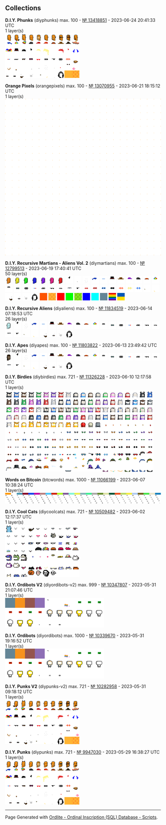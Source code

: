 ## Collections


**D.I.Y. Phunks** (diyphunks) max. 100 - [№ 13418851](https://ordinals.com/inscription/09e3c57879b0a30239b088468277d009f838111d254eb22f35a9b2a31b77a5d4i0) - 2023-06-24 20:41:33 UTC<br>
1 layer(s)<br>
<a href="https://ordinals.com/inscription/dd91c8b33dd19ccd8410e54c2099bfd50d4f777a186ee974fe4c15420c42ea0fi0" title="№ 13412985"><img src="../num/13412985.png" alt="№ 13412985"></a>


**Orange Pixels** (orangepixels) max. 100 - [№ 13070955](https://ordinals.com/inscription/429915c362dacc2b1f7d4a5f7d929ee04e52298c35a7fe9c4e5a29580691b364i0) - 2023-06-21 18:15:12 UTC<br>
1 layer(s)<br>
<a href="https://ordinals.com/inscription/c0a4f0a19765b944bfea57cb51105a76e1c6a724a533ed46a288059dc9a2a963i0" title="№ 13069311"><img src="../num/13069311.png" alt="№ 13069311"></a>


**D.I.Y. Recursive Martians - Aliens Vol. 2** (diymartians) max. 100 - [№ 12799513](https://ordinals.com/inscription/b2426c302ad2807d832b994cb509000a5fa8ac9c08cce273b16400a8409b4c13i0) - 2023-06-19 17:40:41 UTC<br>
50 layer(s)<br>
<a href="https://ordinals.com/inscription/0829dc471f8bb92a971dfdfb00a71c016b833c8f1d5f39dcb15aa5535d08fc15i0" title="№ 12225771"><img src="../num/12225771.png" alt="№ 12225771"></a>
<a href="https://ordinals.com/inscription/9482552ec759b76577b28923741eb4bfc7770cead528755bf8fa44196ae9318ci0" title="№ 12225872"><img src="../num/12225872.png" alt="№ 12225872"></a>
<a href="https://ordinals.com/inscription/5b8eb4a05f13fffc49f824f457fb080b67e4fdc312fbbf2f804cef59e6d5fad2i0" title="№ 12225773"><img src="../num/12225773.png" alt="№ 12225773"></a>
<a href="https://ordinals.com/inscription/85e0efd6cc2801ab7e1fe28e23110441348ca40481599f880c571ff4f69f066fi0" title="№ 12225772"><img src="../num/12225772.png" alt="№ 12225772"></a>
<a href="https://ordinals.com/inscription/7953ccb6614a41e7b4c4ed2a2b112b52feda387de92de2c1a314f03d5da41955i0" title="№ 12225841"><img src="../num/12225841.png" alt="№ 12225841"></a>
<a href="https://ordinals.com/inscription/2f1219924cfa01f9816581e8a39e201f15e19ab447e852ff9b43b13fa7b0c75di0" title="№ 12225843"><img src="../num/12225843.png" alt="№ 12225843"></a>
<a href="https://ordinals.com/inscription/e60f597ec41c50e823ea382c101dfc2f30c13a927222be3b73cedd88bd1b9237i0" title="№ 12225816"><img src="../num/12225816.png" alt="№ 12225816"></a>
<a href="https://ordinals.com/inscription/5ce9f89ad571e5380baa5b5ee387f08ea313421e7e54662b3899d411c39321ddi0" title="№ 11627640"><img src="../num/11627640.png" alt="№ 11627640"></a>
<a href="https://ordinals.com/inscription/3459b14a4fcb7bce1df0465abc711b556caba6f7b42d4f925f1ddf830be47125i0" title="№ 12360772"><img src="../num/12360772.png" alt="№ 12360772"></a>
<a href="https://ordinals.com/inscription/1355524a2aab576e069bac91227b0e52d227d65d84c5535377d3a0ea4e44d470i0" title="№ 11627618"><img src="../num/11627618.png" alt="№ 11627618"></a>
<a href="https://ordinals.com/inscription/a6b4b81f69e8c217db24f0a71954195d67ced49a819b67a4daf9f3ca7fa1b971i0" title="№ 11627632"><img src="../num/11627632.png" alt="№ 11627632"></a>
<a href="https://ordinals.com/inscription/83827ec13cb55a35fe3adca5acf67caf943c3bd6810f8fa893b067e8015c8f19i0" title="№ 11627578"><img src="../num/11627578.png" alt="№ 11627578"></a>
<a href="https://ordinals.com/inscription/5b1e638c050318bec23f17b8b7758ccf13945e422516da6c722c67ae5ed4e26di0" title="№ 11618031"><img src="../num/11618031.png" alt="№ 11618031"></a>
<a href="https://ordinals.com/inscription/5dcf96b13e5762d5a288d8bee36deb933fe192a55475199fe9a39ae29dd16853i0" title="№ 11617816"><img src="../num/11617816.png" alt="№ 11617816"></a>
<a href="https://ordinals.com/inscription/5760ce05009e94a750a7245cac994fa9ffd388eadc757929ac17737811455429i0" title="№ 11627580"><img src="../num/11627580.png" alt="№ 11627580"></a>
<a href="https://ordinals.com/inscription/0bd902941392ea138adb7db30cecdf5bc09a92c80e3e1bc3ecdf3c2d0abf6631i0" title="№ 11617793"><img src="../num/11617793.png" alt="№ 11617793"></a>
<a href="https://ordinals.com/inscription/7c2fd41b52624ddb1ba11fe1c6d95475f2e42c4b53d6aaf6a16a09064acebe38i0" title="№ 11627620"><img src="../num/11627620.png" alt="№ 11627620"></a>
<a href="https://ordinals.com/inscription/0f473c9dcd14e3f43a6599b038d810eac16bc6394edcfcf6b32f8df992ab6791i0" title="№ 11617798"><img src="../num/11617798.png" alt="№ 11617798"></a>
<a href="https://ordinals.com/inscription/d32c50c23693a028e2381d6f756746a9ff684f2028edf694ab7b1b6cde78e2cdi0" title="№ 11618048"><img src="../num/11618048.png" alt="№ 11618048"></a>
<a href="https://ordinals.com/inscription/d61fc2a89ecc6ae65cf91cdfac9edc37fd60c38621dac211f3a70891ef79b69ai0" title="№ 11627636"><img src="../num/11627636.png" alt="№ 11627636"></a>
<a href="https://ordinals.com/inscription/680e2ee8cad86aa174b4f3373d733370c9a6fc4230b9708d520a0f6bcb8e72a6i0" title="№ 11627637"><img src="../num/11627637.png" alt="№ 11627637"></a>
<a href="https://ordinals.com/inscription/56d3f4f661b2b4a9fc17755171d7cf4da74e570614b6b45de0cc87a809c3eb3ci0" title="№ 11627566"><img src="../num/11627566.png" alt="№ 11627566"></a>
<a href="https://ordinals.com/inscription/fe4321178bd841e52fdeb72ce4456c5b7596c0d611b19da15ba75ec63b5314cai0" title="№ 11627639"><img src="../num/11627639.png" alt="№ 11627639"></a>
<a href="https://ordinals.com/inscription/eddc1242f0fd290e130332e046897ad41dce1e7e112df48ecf2168e43172d383i0" title="№ 11627633"><img src="../num/11627633.png" alt="№ 11627633"></a>
<a href="https://ordinals.com/inscription/a2110fb4afaa29bc70bcfac445f750ecb5e81777e8d080be2d2b07eb030ba0ffi0" title="№ 11617988"><img src="../num/11617988.png" alt="№ 11617988"></a>
<a href="https://ordinals.com/inscription/c1277df4b986067b2a3f006d717b7f6d042896840c8b592e5a8b9ff22444b08fi0" title="№ 11627568"><img src="../num/11627568.png" alt="№ 11627568"></a>
<a href="https://ordinals.com/inscription/722dfdc90a67ff7eb892d13393a8a5b360b8a109f3d809600919684a600ff60ei0" title="№ 11627577"><img src="../num/11627577.png" alt="№ 11627577"></a>
<a href="https://ordinals.com/inscription/a0d11e78978a9dd5f1d891b71f06bd2d411c08372eba1f23e8b0722474388130i0" title="№ 12359717"><img src="../num/12359717.png" alt="№ 12359717"></a>
<a href="https://ordinals.com/inscription/2c2d812754b9374ffb699173da7f6d476af138a99906b66b8453cc4343305167i0" title="№ 12043795"><img src="../num/12043795.png" alt="№ 12043795"></a>
<a href="https://ordinals.com/inscription/964c52312f1db9025695b181d5f631292d29bec63ff9587138a589cb5ff8c26di0" title="№ 12043605"><img src="../num/12043605.png" alt="№ 12043605"></a>
<a href="https://ordinals.com/inscription/545fd4d45d2f6d732d48accc082f72b67a00d19f88517320f814bf1fe827c816i0" title="№ 12043557"><img src="../num/12043557.png" alt="№ 12043557"></a>
<a href="https://ordinals.com/inscription/72fe7ebda802852f499dca865ec22ac43eacfcf4796d761969ae8358791e943ci0" title="№ 12359718"><img src="../num/12359718.png" alt="№ 12359718"></a>
<a href="https://ordinals.com/inscription/4db2e931b5cd489d8007d111d20ab97d84161b84c8f7ff3038e1afe79567b9afi0" title="№ 12359739"><img src="../num/12359739.png" alt="№ 12359739"></a>
<a href="https://ordinals.com/inscription/4869c9bb7cf23e68ad94da5b1e9de1feff1ebdcaf9a08fccca5f1887dd40e239i0" title="№ 12359716"><img src="../num/12359716.png" alt="№ 12359716"></a>
<a href="https://ordinals.com/inscription/06136a5b4fb585069ef6265a0fde3baf67ee914b9f784d2c951f3a8187800d54i0" title="№ 11627625"><img src="../num/11627625.png" alt="№ 11627625"></a>
<a href="https://ordinals.com/inscription/8043604c7c96a5a43a97e251b246102ca40c0203431ff21bd26f23330dfa554ci0" title="№ 11627567"><img src="../num/11627567.png" alt="№ 11627567"></a>
<a href="https://ordinals.com/inscription/92e7f48454546718f98103d7464d954033adbee21855f06584be06faa3e291ddi0" title="№ 11627641"><img src="../num/11627641.png" alt="№ 11627641"></a>
<a href="https://ordinals.com/inscription/a01012b213ed425c5d4038bc36016f19f4f342ca052ff9bf6971672164e1a402i0" title="№ 11627573"><img src="../num/11627573.png" alt="№ 11627573"></a>
<a href="https://ordinals.com/inscription/87d89d290ebde5d5b7aa75b4c8d0359515e25ea1542bc0646dc3f5b0b2fc55fdi0" title="№ 11627571"><img src="../num/11627571.png" alt="№ 11627571"></a>
<a href="https://ordinals.com/inscription/aab67a4269ca0bda649fe341bd88c862aba2e9bf6e0826b9dfa5c4ba8fe62c2di0" title="№ 11618011"><img src="../num/11618011.png" alt="№ 11618011"></a>
<a href="https://ordinals.com/inscription/189b02ffc8aac68a45102e9837a1ca92e422bf5544d9011a863626cf6b0abeeai0" title="№ 12723302"><img src="../num/12723302.png" alt="№ 12723302"></a>
<a href="https://ordinals.com/inscription/43e93e43f2dac75b141baaa5b08df440e0b6ec5755577a9554a7af6540447bb7i0" title="№ 12723301"><img src="../num/12723301.png" alt="№ 12723301"></a>
<a href="https://ordinals.com/inscription/39d774f7d7514371c88bc4f939346f6b23000c9892ac4ae8ea36c76694e3b842i0" title="№ 12723296"><img src="../num/12723296.png" alt="№ 12723296"></a>
<a href="https://ordinals.com/inscription/b268b2acccd6b04680c2aa3130863ffbaa450f6870f100af678428cd07212ef6i0" title="№ 12723304"><img src="../num/12723304.png" alt="№ 12723304"></a>
<a href="https://ordinals.com/inscription/ac810c9098681e100964166b7510d1ac371c147861b0ae2a862da3a8b8256037i0" title="№ 12723295"><img src="../num/12723295.png" alt="№ 12723295"></a>
<a href="https://ordinals.com/inscription/4b9f880df07b072a4147a62acdd0881d024d14da6d84174db9b5ac555b71b346i0" title="№ 12723297"><img src="../num/12723297.png" alt="№ 12723297"></a>
<a href="https://ordinals.com/inscription/014ad6ed6297bc4ed624b2856e036c6bde115d51eb7200b14e3b3413ad53db08i0" title="№ 12723293"><img src="../num/12723293.png" alt="№ 12723293"></a>
<a href="https://ordinals.com/inscription/e139b5b0649186772cbf044bb8d3c5e43b77e3cf0472008ce2aaf52966c921eci0" title="№ 12723303"><img src="../num/12723303.png" alt="№ 12723303"></a>
<a href="https://ordinals.com/inscription/6eb271ad3fdd15cc2ec34dda462e71aaa8a7ef7e306cfd189931ef37216a9c60i0" title="№ 12723299"><img src="../num/12723299.png" alt="№ 12723299"></a>
<a href="https://ordinals.com/inscription/47cb34f1d73371df0b27ca0a259927fa80e2b2d9ee0e1d487fca5c9029b67b49i0" title="№ 12723298"><img src="../num/12723298.png" alt="№ 12723298"></a>


**D.I.Y. Recursive Aliens** (diyaliens) max. 100 - [№ 11834519](https://ordinals.com/inscription/3832d5d8dc247cfa3506343acca1f4a9f1a9f914a4e6f16589e0dac4fdb67c1ci0) - 2023-06-14 07:18:53 UTC<br>
26 layer(s)<br>
<a href="https://ordinals.com/inscription/81ec4177e7fce4e568cc1c14366fe29deb88b0f0841eb12d4f1d0638cca68201i0" title="№ 11617799"><img src="../num/11617799.png" alt="№ 11617799"></a>
<a href="https://ordinals.com/inscription/5ce9f89ad571e5380baa5b5ee387f08ea313421e7e54662b3899d411c39321ddi0" title="№ 11627640"><img src="../num/11627640.png" alt="№ 11627640"></a>
<a href="https://ordinals.com/inscription/1355524a2aab576e069bac91227b0e52d227d65d84c5535377d3a0ea4e44d470i0" title="№ 11627618"><img src="../num/11627618.png" alt="№ 11627618"></a>
<a href="https://ordinals.com/inscription/a6b4b81f69e8c217db24f0a71954195d67ced49a819b67a4daf9f3ca7fa1b971i0" title="№ 11627632"><img src="../num/11627632.png" alt="№ 11627632"></a>
<a href="https://ordinals.com/inscription/83827ec13cb55a35fe3adca5acf67caf943c3bd6810f8fa893b067e8015c8f19i0" title="№ 11627578"><img src="../num/11627578.png" alt="№ 11627578"></a>
<a href="https://ordinals.com/inscription/5b1e638c050318bec23f17b8b7758ccf13945e422516da6c722c67ae5ed4e26di0" title="№ 11618031"><img src="../num/11618031.png" alt="№ 11618031"></a>
<a href="https://ordinals.com/inscription/5dcf96b13e5762d5a288d8bee36deb933fe192a55475199fe9a39ae29dd16853i0" title="№ 11617816"><img src="../num/11617816.png" alt="№ 11617816"></a>
<a href="https://ordinals.com/inscription/5760ce05009e94a750a7245cac994fa9ffd388eadc757929ac17737811455429i0" title="№ 11627580"><img src="../num/11627580.png" alt="№ 11627580"></a>
<a href="https://ordinals.com/inscription/0bd902941392ea138adb7db30cecdf5bc09a92c80e3e1bc3ecdf3c2d0abf6631i0" title="№ 11617793"><img src="../num/11617793.png" alt="№ 11617793"></a>
<a href="https://ordinals.com/inscription/7c2fd41b52624ddb1ba11fe1c6d95475f2e42c4b53d6aaf6a16a09064acebe38i0" title="№ 11627620"><img src="../num/11627620.png" alt="№ 11627620"></a>
<a href="https://ordinals.com/inscription/0f473c9dcd14e3f43a6599b038d810eac16bc6394edcfcf6b32f8df992ab6791i0" title="№ 11617798"><img src="../num/11617798.png" alt="№ 11617798"></a>
<a href="https://ordinals.com/inscription/d32c50c23693a028e2381d6f756746a9ff684f2028edf694ab7b1b6cde78e2cdi0" title="№ 11618048"><img src="../num/11618048.png" alt="№ 11618048"></a>
<a href="https://ordinals.com/inscription/d61fc2a89ecc6ae65cf91cdfac9edc37fd60c38621dac211f3a70891ef79b69ai0" title="№ 11627636"><img src="../num/11627636.png" alt="№ 11627636"></a>
<a href="https://ordinals.com/inscription/680e2ee8cad86aa174b4f3373d733370c9a6fc4230b9708d520a0f6bcb8e72a6i0" title="№ 11627637"><img src="../num/11627637.png" alt="№ 11627637"></a>
<a href="https://ordinals.com/inscription/56d3f4f661b2b4a9fc17755171d7cf4da74e570614b6b45de0cc87a809c3eb3ci0" title="№ 11627566"><img src="../num/11627566.png" alt="№ 11627566"></a>
<a href="https://ordinals.com/inscription/fe4321178bd841e52fdeb72ce4456c5b7596c0d611b19da15ba75ec63b5314cai0" title="№ 11627639"><img src="../num/11627639.png" alt="№ 11627639"></a>
<a href="https://ordinals.com/inscription/eddc1242f0fd290e130332e046897ad41dce1e7e112df48ecf2168e43172d383i0" title="№ 11627633"><img src="../num/11627633.png" alt="№ 11627633"></a>
<a href="https://ordinals.com/inscription/a2110fb4afaa29bc70bcfac445f750ecb5e81777e8d080be2d2b07eb030ba0ffi0" title="№ 11617988"><img src="../num/11617988.png" alt="№ 11617988"></a>
<a href="https://ordinals.com/inscription/c1277df4b986067b2a3f006d717b7f6d042896840c8b592e5a8b9ff22444b08fi0" title="№ 11627568"><img src="../num/11627568.png" alt="№ 11627568"></a>
<a href="https://ordinals.com/inscription/722dfdc90a67ff7eb892d13393a8a5b360b8a109f3d809600919684a600ff60ei0" title="№ 11627577"><img src="../num/11627577.png" alt="№ 11627577"></a>
<a href="https://ordinals.com/inscription/06136a5b4fb585069ef6265a0fde3baf67ee914b9f784d2c951f3a8187800d54i0" title="№ 11627625"><img src="../num/11627625.png" alt="№ 11627625"></a>
<a href="https://ordinals.com/inscription/8043604c7c96a5a43a97e251b246102ca40c0203431ff21bd26f23330dfa554ci0" title="№ 11627567"><img src="../num/11627567.png" alt="№ 11627567"></a>
<a href="https://ordinals.com/inscription/92e7f48454546718f98103d7464d954033adbee21855f06584be06faa3e291ddi0" title="№ 11627641"><img src="../num/11627641.png" alt="№ 11627641"></a>
<a href="https://ordinals.com/inscription/a01012b213ed425c5d4038bc36016f19f4f342ca052ff9bf6971672164e1a402i0" title="№ 11627573"><img src="../num/11627573.png" alt="№ 11627573"></a>
<a href="https://ordinals.com/inscription/87d89d290ebde5d5b7aa75b4c8d0359515e25ea1542bc0646dc3f5b0b2fc55fdi0" title="№ 11627571"><img src="../num/11627571.png" alt="№ 11627571"></a>
<a href="https://ordinals.com/inscription/aab67a4269ca0bda649fe341bd88c862aba2e9bf6e0826b9dfa5c4ba8fe62c2di0" title="№ 11618011"><img src="../num/11618011.png" alt="№ 11618011"></a>


**D.I.Y. Apes** (diyapes) max. 100 - [№ 11803822](https://ordinals.com/inscription/610ad953a48ce514ca71933b40228a366ef5edb8f6581ac20dca3098d618c7b2i0) - 2023-06-13 23:49:42 UTC<br>
26 layer(s)<br>
<a href="https://ordinals.com/inscription/b36750a6b444e3815f0cbb50a36e0f1231b74ba930855b1e9067f907942f34fci0" title="№ 11617849"><img src="../num/11617849.png" alt="№ 11617849"></a>
<a href="https://ordinals.com/inscription/5ce9f89ad571e5380baa5b5ee387f08ea313421e7e54662b3899d411c39321ddi0" title="№ 11627640"><img src="../num/11627640.png" alt="№ 11627640"></a>
<a href="https://ordinals.com/inscription/1355524a2aab576e069bac91227b0e52d227d65d84c5535377d3a0ea4e44d470i0" title="№ 11627618"><img src="../num/11627618.png" alt="№ 11627618"></a>
<a href="https://ordinals.com/inscription/a6b4b81f69e8c217db24f0a71954195d67ced49a819b67a4daf9f3ca7fa1b971i0" title="№ 11627632"><img src="../num/11627632.png" alt="№ 11627632"></a>
<a href="https://ordinals.com/inscription/83827ec13cb55a35fe3adca5acf67caf943c3bd6810f8fa893b067e8015c8f19i0" title="№ 11627578"><img src="../num/11627578.png" alt="№ 11627578"></a>
<a href="https://ordinals.com/inscription/5b1e638c050318bec23f17b8b7758ccf13945e422516da6c722c67ae5ed4e26di0" title="№ 11618031"><img src="../num/11618031.png" alt="№ 11618031"></a>
<a href="https://ordinals.com/inscription/5dcf96b13e5762d5a288d8bee36deb933fe192a55475199fe9a39ae29dd16853i0" title="№ 11617816"><img src="../num/11617816.png" alt="№ 11617816"></a>
<a href="https://ordinals.com/inscription/5760ce05009e94a750a7245cac994fa9ffd388eadc757929ac17737811455429i0" title="№ 11627580"><img src="../num/11627580.png" alt="№ 11627580"></a>
<a href="https://ordinals.com/inscription/0bd902941392ea138adb7db30cecdf5bc09a92c80e3e1bc3ecdf3c2d0abf6631i0" title="№ 11617793"><img src="../num/11617793.png" alt="№ 11617793"></a>
<a href="https://ordinals.com/inscription/7c2fd41b52624ddb1ba11fe1c6d95475f2e42c4b53d6aaf6a16a09064acebe38i0" title="№ 11627620"><img src="../num/11627620.png" alt="№ 11627620"></a>
<a href="https://ordinals.com/inscription/0f473c9dcd14e3f43a6599b038d810eac16bc6394edcfcf6b32f8df992ab6791i0" title="№ 11617798"><img src="../num/11617798.png" alt="№ 11617798"></a>
<a href="https://ordinals.com/inscription/d32c50c23693a028e2381d6f756746a9ff684f2028edf694ab7b1b6cde78e2cdi0" title="№ 11618048"><img src="../num/11618048.png" alt="№ 11618048"></a>
<a href="https://ordinals.com/inscription/d61fc2a89ecc6ae65cf91cdfac9edc37fd60c38621dac211f3a70891ef79b69ai0" title="№ 11627636"><img src="../num/11627636.png" alt="№ 11627636"></a>
<a href="https://ordinals.com/inscription/680e2ee8cad86aa174b4f3373d733370c9a6fc4230b9708d520a0f6bcb8e72a6i0" title="№ 11627637"><img src="../num/11627637.png" alt="№ 11627637"></a>
<a href="https://ordinals.com/inscription/56d3f4f661b2b4a9fc17755171d7cf4da74e570614b6b45de0cc87a809c3eb3ci0" title="№ 11627566"><img src="../num/11627566.png" alt="№ 11627566"></a>
<a href="https://ordinals.com/inscription/fe4321178bd841e52fdeb72ce4456c5b7596c0d611b19da15ba75ec63b5314cai0" title="№ 11627639"><img src="../num/11627639.png" alt="№ 11627639"></a>
<a href="https://ordinals.com/inscription/eddc1242f0fd290e130332e046897ad41dce1e7e112df48ecf2168e43172d383i0" title="№ 11627633"><img src="../num/11627633.png" alt="№ 11627633"></a>
<a href="https://ordinals.com/inscription/a2110fb4afaa29bc70bcfac445f750ecb5e81777e8d080be2d2b07eb030ba0ffi0" title="№ 11617988"><img src="../num/11617988.png" alt="№ 11617988"></a>
<a href="https://ordinals.com/inscription/c1277df4b986067b2a3f006d717b7f6d042896840c8b592e5a8b9ff22444b08fi0" title="№ 11627568"><img src="../num/11627568.png" alt="№ 11627568"></a>
<a href="https://ordinals.com/inscription/722dfdc90a67ff7eb892d13393a8a5b360b8a109f3d809600919684a600ff60ei0" title="№ 11627577"><img src="../num/11627577.png" alt="№ 11627577"></a>
<a href="https://ordinals.com/inscription/06136a5b4fb585069ef6265a0fde3baf67ee914b9f784d2c951f3a8187800d54i0" title="№ 11627625"><img src="../num/11627625.png" alt="№ 11627625"></a>
<a href="https://ordinals.com/inscription/8043604c7c96a5a43a97e251b246102ca40c0203431ff21bd26f23330dfa554ci0" title="№ 11627567"><img src="../num/11627567.png" alt="№ 11627567"></a>
<a href="https://ordinals.com/inscription/92e7f48454546718f98103d7464d954033adbee21855f06584be06faa3e291ddi0" title="№ 11627641"><img src="../num/11627641.png" alt="№ 11627641"></a>
<a href="https://ordinals.com/inscription/a01012b213ed425c5d4038bc36016f19f4f342ca052ff9bf6971672164e1a402i0" title="№ 11627573"><img src="../num/11627573.png" alt="№ 11627573"></a>
<a href="https://ordinals.com/inscription/87d89d290ebde5d5b7aa75b4c8d0359515e25ea1542bc0646dc3f5b0b2fc55fdi0" title="№ 11627571"><img src="../num/11627571.png" alt="№ 11627571"></a>
<a href="https://ordinals.com/inscription/aab67a4269ca0bda649fe341bd88c862aba2e9bf6e0826b9dfa5c4ba8fe62c2di0" title="№ 11618011"><img src="../num/11618011.png" alt="№ 11618011"></a>


**D.I.Y. Birdies** (diybirdies) max. 721 - [№ 11326228](https://ordinals.com/inscription/5cf5cb5cf764f6363e6485b85824909533b8d274c4a9988a9c7362e3d4e4409fi0) - 2023-06-10 12:17:58 UTC<br>
1 layer(s)<br>
<a href="https://ordinals.com/inscription/02f325b9333a61aeaabf7405205d99ea311014ded42dd97c590d9459400c1d11i0" title="№ 11325919"><img src="../num/11325919.png" alt="№ 11325919"></a>


**Words on Bitcoin** (btcwords) max. 1000 - [№ 11066199](https://ordinals.com/inscription/ac685db241919af1e5556bfc5a452e40efc961b074d385de750863256272a8aai0) - 2023-06-07 10:38:24 UTC<br>
1 layer(s)<br>
<a href="https://ordinals.com/inscription/c1805b21d5fb0be5d310d964735333f7ae806377220e0aa6e8147522199a306ei0" title="№ 11034266"><img src="../num/11034266.png" alt="№ 11034266"></a>


**D.I.Y. Cool Cats** (diycoolcats) max. 721 - [№ 10509482](https://ordinals.com/inscription/02ef2b3c240e56acd9ffad6c17e9758b5c5fd2d957fb80949f22de8c5ec6df83i0) - 2023-06-02 12:17:37 UTC<br>
1 layer(s)<br>
<a href="https://ordinals.com/inscription/3d9f89d725cff85b8ed2f1be57adab3ecb96efb4ee50c7f197efbe3862c325eei0" title="№ 10508650"><img src="../num/10508650.png" alt="№ 10508650"></a>


**D.I.Y. Ordibots V2** (diyordibots-v2) max. 999 - [№ 10347807](https://ordinals.com/inscription/671293d418f7e05a503ffec6703b266ce08eb5522329774f2ac008b883a4e2a0i0) - 2023-05-31 21:07:46 UTC<br>
1 layer(s)<br>
<a href="https://ordinals.com/inscription/477e87bc55d33a1698024e12af7357e5f5d5e5fba2bc8aadc0a71d83776cb70ai0" title="№ 10339980"><img src="../num/10339980.png" alt="№ 10339980"></a>


**D.I.Y. Ordibots** (diyordibots) max. 1000 - [№ 10339670](https://ordinals.com/inscription/e1be0a2827e42ffaacde0da19006566d9efb5b920e41d29fd59b5d0a3527cfc8i0) - 2023-05-31 19:16:52 UTC<br>
1 layer(s)<br>
<a href="https://ordinals.com/inscription/477e87bc55d33a1698024e12af7357e5f5d5e5fba2bc8aadc0a71d83776cb70ai0" title="№ 10339980"><img src="../num/10339980.png" alt="№ 10339980"></a>


**D.I.Y. Punks V2** (diypunks-v2) max. 721 - [№ 10282958](https://ordinals.com/inscription/49fc0b24a6d2be8c78b1b468b77729e3516fae223766e64dc3e68d4051c52e89i0) - 2023-05-31 09:18:12 UTC<br>
1 layer(s)<br>
<a href="https://ordinals.com/inscription/cf5df319bbe23fa3d012e5ee0810700c8e82aebff41164246f0d87d7b60a9903i0" title="№ 9917010"><img src="../num/9917010.png" alt="№ 9917010"></a>


**D.I.Y. Punks** (diypunks) max. 721 - [№ 9947030](https://ordinals.com/inscription/753f663770d816f61acd35da8dd04e122eec8582e93ca36b2122f2d4ac206089i0) - 2023-05-29 16:38:27 UTC<br>
1 layer(s)<br>
<a href="https://ordinals.com/inscription/cf5df319bbe23fa3d012e5ee0810700c8e82aebff41164246f0d87d7b60a9903i0" title="№ 9917010"><img src="../num/9917010.png" alt="№ 9917010"></a>


---

Page Generated with [Ordlite - Ordinal Inscription (SQL) Database - Scripts](https://github.com/ordbase/generative-orc-721/tree/master/ordlite).  
